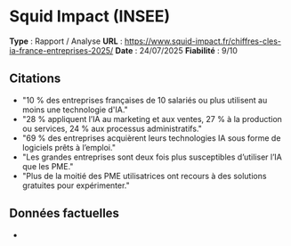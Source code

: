 # Squid Impact (INSEE)

**Type** : Rapport / Analyse
**URL** : https://www.squid-impact.fr/chiffres-cles-ia-france-entreprises-2025/
**Date** : 24/07/2025
**Fiabilité** : 9/10

## Citations

* "10 % des entreprises françaises de 10 salariés ou plus utilisent au moins une technologie d'IA."
* "28 % appliquent l’IA au marketing et aux ventes, 27 % à la production ou services, 24 % aux processus administratifs."
* "69 % des entreprises acquièrent leurs technologies IA sous forme de logiciels prêts à l’emploi."
* "Les grandes entreprises sont deux fois plus susceptibles d’utiliser l’IA que les PME."
* "Plus de la moitié des PME utilisatrices ont recours à des solutions gratuites pour expérimenter."

## Données factuelles

- 
